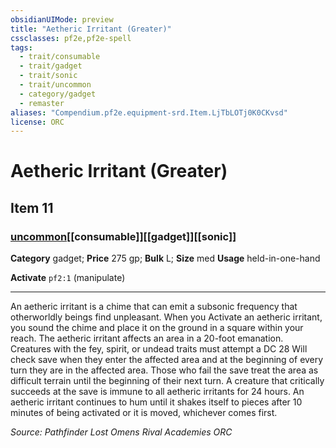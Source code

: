 ```yaml
---
obsidianUIMode: preview
title: "Aetheric Irritant (Greater)"
cssclasses: pf2e,pf2e-spell
tags:
  - trait/consumable
  - trait/gadget
  - trait/sonic
  - trait/uncommon
  - category/gadget
  - remaster
aliases: "Compendium.pf2e.equipment-srd.Item.LjTbLOTj0K0CKvsd"
license: ORC
---
```

# Aetheric Irritant (Greater)
## Item 11
### [uncommon](uncommon "Uncommon Rarity Trait")[[consumable]][[gadget]][[sonic]]

**Category** gadget; 
**Price** 275 gp; 
**Bulk** L; **Size** med
**Usage** held-in-one-hand

**Activate** `pf2:1` (manipulate)

* * *

An aetheric irritant is a chime that can emit a subsonic frequency that otherworldly beings find unpleasant. When you Activate an aetheric irritant, you sound the chime and place it on the ground in a square within your reach. The aetheric irritant affects an area in a 20-foot emanation. Creatures with the fey, spirit, or undead traits must attempt a DC 28 Will check save when they enter the affected area and at the beginning of every turn they are in the affected area. Those who fail the save treat the area as difficult terrain until the beginning of their next turn. A creature that critically succeeds at the save is immune to all aetheric irritants for 24 hours. An aetheric irritant continues to hum until it shakes itself to pieces after 10 minutes of being activated or it is moved, whichever comes first.

*Source: Pathfinder Lost Omens Rival Academies*
*ORC*